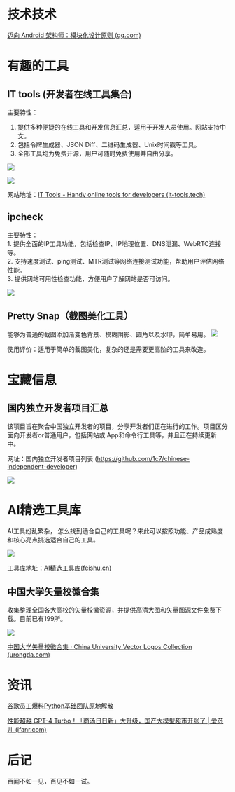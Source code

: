 # 技术技术

[迈向 Android 架构师：模块化设计原则 (qq.com)](https://mp.weixin.qq.com/s/1Dp7hLwijk6ZKu5ErssN4w)

# 有趣的工具

## IT tools (开发者在线工具集合)

主要特性：  
1. 提供多种便捷的在线工具和开发信息汇总，适用于开发人员使用。网站支持中文。
2. 包括令牌生成器、JSON Diff、二维码生成器、Unix时间戳等工具。  
3. 全部工具均为免费开源，用户可随时免费使用并自由分享。  

![](https://i.imgur.com/DIncWEF.png)


![](https://i.imgur.com/leYjMfn.png)

网站地址：[IT Tools - Handy online tools for developers (it-tools.tech)](https://it-tools.tech/)
## ipcheck
主要特性：  
1. 提供全面的IP工具功能，包括检查IP、IP地理位置、DNS泄漏、WebRTC连接等。  
2. 支持速度测试、ping测试、MTR测试等网络连接测试功能，帮助用户评估网络性能。  
3. 提供网站可用性检查功能，方便用户了解网站是否可访问。

![](https://i.imgur.com/O2vaECx.png)


## Pretty Snap（截图美化工具）
能够为普通的截图添加渐变色背景、模糊阴影、圆角以及水印，简单易用。
![](https://i.imgur.com/M4m2Uji.png)

使用评价：适用于简单的截图美化，复杂的还是需要更高阶的工具来改造。

# 宝藏信息

## 国内独立开发者项目汇总
该项目旨在聚合中国独立开发者的项目，分享开发者们正在进行的工作。项目区分面向开发者or普通用户，包括网站或 App和命令行工具等，并且正在持续更新中。

网址：国内独立开发者项目列表 (https://github.com/1c7/chinese-independent-developer)

![](https://i.imgur.com/TdhYOxp.png)

# AI精选工具库
AI工具纷乱繁杂， 怎么找到适合自己的工具呢？来此可以按照功能、产品成熟度和核心亮点挑选适合自己的工具。

![](https://i.imgur.com/qgf7cX8.png)

工具库地址：[AI精选工具库(feishu.cn)](https://t16jzwqrzjx.feishu.cn/wiki/EsvowFAqFiTiYDkJgE0cWquPnWb)

## 中国大学矢量校徽合集
收集整理全国各大高校的矢量校徽资源，并提供高清大图和矢量图源文件免费下载。目前已有199所。

![](https://i.imgur.com/NvOCXcH.png)

[中国大学矢量校徽合集 · China University Vector Logos Collection (urongda.com)](https://www.urongda.com/)
# 资讯

[谷歌员工爆料Python基础团队原地解散](https://new.qq.com/rain/a/20240428A04PMN00)

[性能超越 GPT-4 Turbo！「商汤日日新」大升级，国产大模型超市开张了 | 爱范儿 (ifanr.com)](https://www.ifanr.com/1582725)

# 后记
百闻不如一见，百见不如一试。